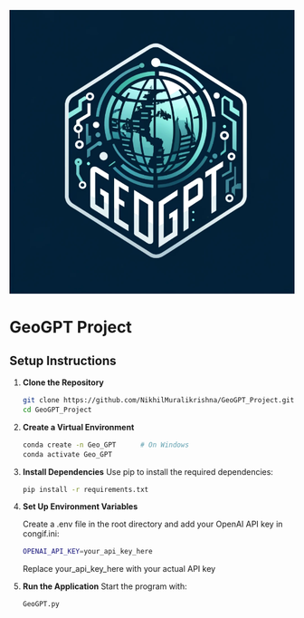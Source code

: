 
![GeoGPT Logo](LOGO.png)

# GeoGPT Project

## Setup Instructions

1. **Clone the Repository**  
   ```bash
   git clone https://github.com/NikhilMuralikrishna/GeoGPT_Project.git
   cd GeoGPT_Project

2. **Create a Virtual Environment**
   ```bash
   conda create -n Geo_GPT      # On Windows
   conda activate Geo_GPT
   
3. **Install Dependencies**
   Use pip to install the required dependencies:
   ```bash
   pip install -r requirements.txt


4. **Set Up Environment Variables**

   Create a .env file in the root directory and add your OpenAI API key in congif.ini:
   ```bash
   OPENAI_API_KEY=your_api_key_here
   ```
   Replace your_api_key_here with your actual API key

5. **Run the Application**
   Start the program with:
   ```bash
   GeoGPT.py
